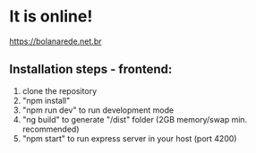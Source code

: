 # It is online!
https://bolanarede.net.br

## Installation steps - frontend:
1) clone the repository
2) "npm install"
3) "npm run dev" to run development mode
4) "ng build" to generate "/dist" folder (2GB memory/swap min. recommended)
5) "npm start" to run express server in your host (port 4200)
